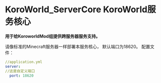 # KoroWorld_ServerCore KoroWorld服务核心
**用于给KoroworldMod组提供跨服务器服务支持。**

请像标准的Minecraft服务器一样部署本服务核心，
默认端口为18620。
配置文件：
```yaml
//application.yml
server:
//这是自定义端口
  port: 18620
```

